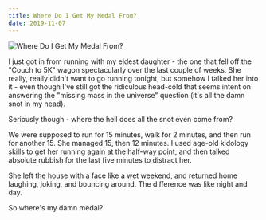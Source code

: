 ```yaml
---
title: Where Do I Get My Medal From?
date: 2019-11-07
---
```


![Where Do I Get My Medal From?](https://source.unsplash.com/LuQ2ex5HY3c/1600x900)

I just got in from running with my eldest daughter - the one that fell off the "Couch to 5K" wagon spectacularly over the last couple of weeks. She really, really didn't want to go running tonight, but somehow I talked her into it - even though I've still got the ridiculous head-cold that seems intent on answering the "missing mass in the universe" question (it's all the damn snot in my head).

Seriously though - where the hell does all the snot even come from?

We were supposed to run for 15 minutes, walk for 2 minutes, and then run for another 15. She managed 15, then 12 minutes. I used age-old kidology skills to get her running again at the half-way point, and then talked absolute rubbish for the last five minutes to distract her.

She left the house with a face like a wet weekend, and returned home laughing, joking, and bouncing around. The difference was like night and day.

So where's my damn medal?